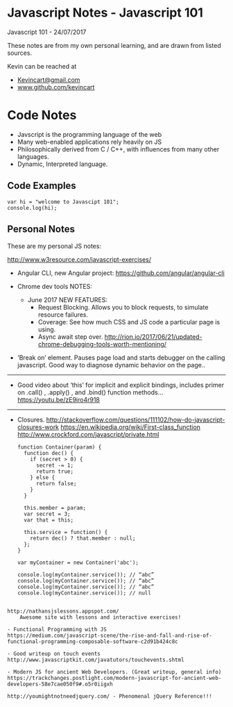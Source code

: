 # Javascript Notes - Javascript 101
Javascript 101 - 24/07/2017

These notes are from my own personal learning, and are drawn from listed sources.

Kevin can be reached at
- Kevincart@gmail.com
- www.github.com/kevincart

# Code Notes

- Javscript is the programming language of the web
- Many web-enabled applications rely heavily on JS
- Philosophically derived from C / C++, with influences from many other languages.
- Dynamic, Interpreted language.

## Code Examples
~~~~
var hi = "welcome to Javascipt 101";
console.log(hi);
~~~~

## Personal Notes
These are my personal JS notes:

http://www.w3resource.com/javascript-exercises/

- Angular CLI, new Angular project: https://github.com/angular/angular-cli

- Chrome dev tools NOTES:
	- June 2017 NEW FEATURES:
		- Request Blocking. Allows you to block requests, to simulate resource failures.
		- Coverage: See how much CSS and JS code a particular page is using.
		- Async await step over.
		http://rion.io/2017/06/21/updated-chrome-debugging-tools-worth-mentioning/

- ’Break on’ element. Pauses page load and starts debugger on the calling javascript. Good way to diagnose dynamic behavior on the page..

---

- Good video about ‘this’ for implicit and explicit bindings, includes primer on .call() , .apply() , and .bind() function methods…
https://youtu.be/zE9iro4r918


---

- Closures.
http://stackoverflow.com/questions/111102/how-do-javascript-closures-work
https://en.wikipedia.org/wiki/First-class_function
http://www.crockford.com/javascript/private.html

  ```
  function Container(param) {  
    function dec() {
      if (secret > 0) {
        secret -= 1;
        return true;
      } else {
        return false;
      }
    }

    this.member = param;
    var secret = 3;
    var that = this;

    this.service = function() {
      return dec() ? that.member : null;
    };
  }

  var myContainer = new Container('abc');

  console.log(myContainer.service()); // “abc”
  console.log(myContainer.service()); // “abc”
  console.log(myContainer.service()); // “abc”
  console.log(myContainer.service()); // null
```

http://nathansjslessons.appspot.com/
	Awesome site with lessons and interactive exercises!

- Functional Programming with JS
https://medium.com/javascript-scene/the-rise-and-fall-and-rise-of-functional-programming-composable-software-c2d91b424c8c

- Good writeup on touch events
http://www.javascriptkit.com/javatutors/touchevents.shtml

- Modern JS for ancient Web Developers. (Great writeup, general info)
https://trackchanges.postlight.com/modern-javascript-for-ancient-web-developers-58e7cae050f9#.o5r0iigxh

http://youmightnotneedjquery.com/ - Phenomenal jQuery Reference!!!
